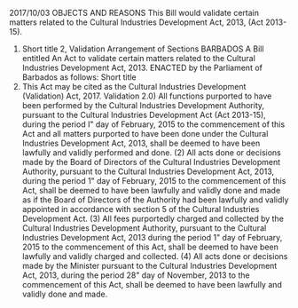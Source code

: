 2017/10/03
OBJECTS AND REASONS
This Bill would validate certain matters related to the Cultural Industries Development Act, 2013, (Act 2013-15).
1. Short title
2, Validation
Arrangement of Sections
BARBADOS
A Bill entitled
An Act to validate certain matters related to the Cultural Industries Development Act, 2013.
ENACTED by the Parliament of Barbados as follows:
Short title
1. This Act may be cited as the Cultural Industries Development (Validation) Act, 2017.
Validation
2.0) All functions purported to have been performed by the Cultural Industries Development Authority, pursuant to the Cultural Industries Development Act (Act 2013-15), during the period I" day of February, 2015 to the commencement of this Act and all matters purported to have been done under the Cultural Industries Development Act, 2013, shall be deemed to have been lawfully and validly performed and done.
(2) All acts done or decisions made by the Board of Directors of the Cultural Industries Development Authority, pursuant to the Cultural Industries Development Act, 2013, during the period 1" day of February, 2015 to the commencement of this Act, shall be deemed to have been lawfully and validly done and made as if the Board of Directors of the Authority had been lawfully and validly appointed in accordance with section 5 of the Cultural Industries Development Act.
(3) All fees purportedly charged and collected by the Cultural Industries Development Authority, pursuant to the Cultural Industries Development Act, 2013 during the period 1" day of February, 2015 to the commencement of this Act, shall be deemed to have been lawfully and validly charged and collected.
(4) All acts done or decisions made by the Minister pursuant to the Cultural Industries Development Act, 2013, during the period 28" day of November, 2013 to the commencement of this Act, shall be deemed to have been lawfully and validly done and made.
